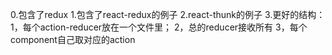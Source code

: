 0.包含了redux
1.包含了react-redux的例子
2.react-thunk的例子
3.更好的结构：
    1，每个action-reducer放在一个文件里；
    2，总的reducer接收所有
    3，每个component自己取对应的action